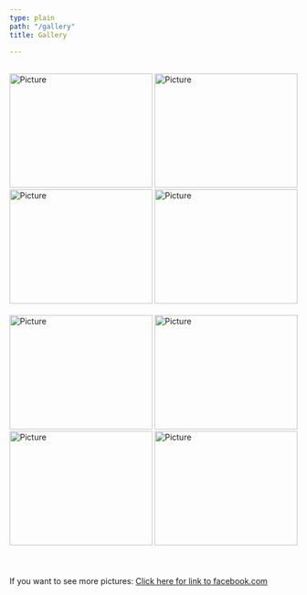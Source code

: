 ```yaml
---
type: plain
path: "/gallery"
title: Gallery

---
```

<br />

<div>

<img src="https://ilymun.org/images/gallery-img/child1.jpg" alt="Picture" style="height:200px;width:250px;">

<img src="https://ilymun.org/images/gallery-img/flag1.jpg" alt="Picture" style="height:200px;width:250px;">

<img src="https://ilymun.org/images/gallery-img/flag2.jpg" alt="Picture" style="height:200px;width:250px;">

<img src="https://ilymun.org/images/gallery-img/flag3.jpg" alt="Picture" style="height:200px;width:250px;">

</div>

<br />

<div>

<img src="https://ilymun.org/images/gallery-img/fun1.jpg" alt="Picture" style="height:200px;width:250px;">

<img src="https://ilymun.org/images/gallery-img/special-conf1.jpg" alt="Picture" style="height:200px;width:250px;">

<img src="https://ilymun.org/images/gallery-img/undp1.jpg" alt="Picture" style="height:200px;width:250px;">

<img src="https://ilymun.org/images/gallery-img/undp2.jpg" alt="Picture" style="height:200px;width:250px;">

</div>

<br />

<p style="padding-top:20px;">If you want to see more pictures: <a href="https://www.facebook.com/internationallyonmun">Click here for link to facebook.com</a></p>